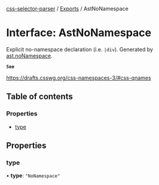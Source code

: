[css-selector-parser](../../README.md) / [Exports](../modules.md) / AstNoNamespace

# Interface: AstNoNamespace

Explicit no-namespace declaration (i.e. `|div`).
Generated by [ast.noNamespace](AstFactory.md#nonamespace).

**`See`**

https://drafts.csswg.org/css-namespaces-3/#css-qnames

## Table of contents

### Properties

- [type](AstNoNamespace.md#type)

## Properties

### type

• **type**: ``"NoNamespace"``
